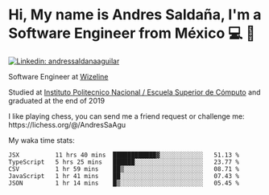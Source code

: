 # Hi, My name is Andres Saldaña, I'm a Software Engineer from México :computer: :boy:

[![Linkedin: andressaldanaaguilar](https://img.shields.io/badge/-andressaldanaaguilar-blue?style=flat-square&logo=Linkedin&logoColor=white&link=https://www.linkedin.com/in/thaianebraga/)](https://www.linkedin.com/in/andressaldanaaguilar)

<p>Software Engineer at <a href="https://www.wizeline.com/">Wizeline</a></p>
<p>Studied at <a href="https://en.wikipedia.org/wiki/ESCOM">Instituto Politecnico Nacional / Escuela Superior de Cómputo</a> and graduated at the end of 2019</p>
<p>I like playing chess, you can send me a friend request or challenge me: https://lichess.org/@/AndresSaAgu</p>

<p> My waka time stats: </p>

<!--START_SECTION:waka-->
```text
JSX          11 hrs 40 mins  ████████████▓░░░░░░░░░░░░   51.13 % 
TypeScript   5 hrs 25 mins   ██████░░░░░░░░░░░░░░░░░░░   23.77 % 
CSV          1 hr 59 mins    ██▒░░░░░░░░░░░░░░░░░░░░░░   08.71 % 
JavaScript   1 hr 41 mins    ██░░░░░░░░░░░░░░░░░░░░░░░   07.43 % 
JSON         1 hr 14 mins    █▒░░░░░░░░░░░░░░░░░░░░░░░   05.45 % 
```
<!--END_SECTION:waka-->
